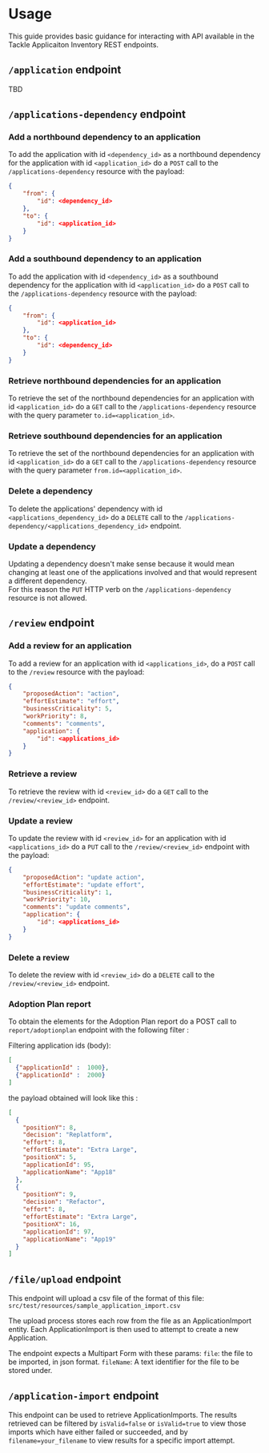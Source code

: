 # Usage

This guide provides basic guidance for interacting with API available in the Tackle Applicaiton Inventory REST endpoints.  

## `/application` endpoint

TBD  

## `/applications-dependency` endpoint

### Add a northbound dependency to an application
To add the application with id `<dependency_id>` as a northbound dependency for the application with id `<application_id>` do a `POST` call to the `/applications-dependency` resource with the payload:  

```json
{
    "from": {
        "id": <dependency_id>
    },
    "to": {
        "id": <application_id>
    }
}
```

### Add a southbound dependency to an application
To add the application with id `<dependency_id>` as a southbound dependency for the application with id `<application_id>` do a `POST` call to the `/applications-dependency` resource with the payload:

```json
{
    "from": {
        "id": <application_id>
    },
    "to": {
        "id": <dependency_id>
    }
}
```

### Retrieve northbound dependencies for an application
To retrieve the set of the northbound dependencies for an application with id `<application_id>` do a `GET` call to the `/applications-dependency` resource with the query parameter `to.id=<application_id>`.  

### Retrieve southbound dependencies for an application
To retrieve the set of the northbound dependencies for an application with id `<application_id>` do a `GET` call to the `/applications-dependency` resource with the query parameter `from.id=<application_id>`.  

### Delete a dependency
To delete the applications' dependency with id `<applications_dependency_id>` do a `DELETE` call to the `/applications-dependency/<applications_dependency_id>` endpoint.  

### Update a dependency
Updating a dependency doesn't make sense because it would mean changing at least one of the applications involved and that would represent a different dependency.  
For this reason the `PUT` HTTP verb on the `/applications-dependency` resource is not allowed.  

## `/review` endpoint

### Add a review for an application
To add a review for an application with id `<applications_id>`, do a `POST` call to the `/review` resource with the payload:

```json
{
    "proposedAction": "action",
    "effortEstimate": "effort",
    "businessCriticality": 5,
    "workPriority": 8,
    "comments": "comments",
    "application": {
        "id": <applications_id>
    }
}
```

### Retrieve a review
To retrieve the review with id `<review_id>` do a `GET` call to the `/review/<review_id>` endpoint.

### Update a review
To update the review with id `<review_id>` for an application with id `<applications_id>` do a `PUT` call to the `/review/<review_id>` endpoint with the payload:

```json
{
    "proposedAction": "update action",
    "effortEstimate": "update effort",
    "businessCriticality": 1,
    "workPriority": 10,
    "comments": "update comments",
    "application": {
        "id": <applications_id>
    }
}
```

### Delete a review
To delete the review with id `<review_id>` do a `DELETE` call to the `/review/<review_id>` endpoint.

### Adoption Plan report
To obtain the elements for the Adoption Plan report do a POST call to `report/adoptionplan` endpoint with the following filter : 

Filtering application ids (body): 
```json
[
  {"applicationId" :  1000},
  {"applicationId" :  2000}
]
```
the payload obtained will look like this : 
```json
[
  {
    "positionY": 8,
    "decision": "Replatform",
    "effort": 8,
    "effortEstimate": "Extra Large",
    "positionX": 5,
    "applicationId": 95,
    "applicationName": "App18"
  },
  {
    "positionY": 9,
    "decision": "Refactor",
    "effort": 8,
    "effortEstimate": "Extra Large",
    "positionX": 16,
    "applicationId": 97,
    "applicationName": "App19"
  }
]
```

## `/file/upload` endpoint
This endpoint will upload a csv file of the format of this file:
`src/test/resources/sample_application_import.csv`

The upload process stores each row from the file as an ApplicationImport entity.
Each ApplicationImport is then used to attempt to create a new Application. 

The endpoint expects a Multipart Form with these params:
`file`: the file to be imported, in json format.
`fileName`: A text identifier for the file to be stored under.

## `/application-import` endpoint
This endpoint can be used to retrieve ApplicationImports. The results retrieved can be filtered by
`isValid=false` or `isValid=true`  to view those imports which have either failed or succeeded,
and by `filename=your_filename` to view results for a specific import attempt.

